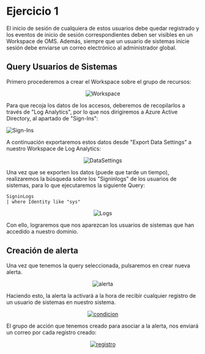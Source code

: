 # Ejercicio 1
El inicio de sesión de cualquiera de estos usuarios debe quedar registrado y los eventos de inicio de sesión correspondientes deben ser visibles en un Workspace de OMS. Además, siempre que un usuario de sistemas inicie sesión debe enviarse un correo electrónico al administrador global.

## Query Usuarios de Sistemas

Primero procederemos a crear el Workspace sobre el grupo de recursos:

<p align="center">
  <a><img src="https://i.imgur.com/C6mEn9jh.png?1" title="Workspace" /></a>
</p>

Para que recoja los datos de los accesos, deberemos de recopilarlos a través de "Log Analytics", por lo que nos dirigiremos a Azure Active Directory, al apartado de "Sign-Ins":

<a align="center"><img src="https://i.imgur.com/hR8Krla.png" title="Sign-Ins" /></a>

A continuación exportaremos estos datos desde "Export Data Settings" a nuestro Workspace de Log Analytics:

<p align="center">
  <a><img src="https://i.imgur.com/EB8LqcS.png" title="DataSettings" /></a>
</p>

Una vez que se exporten los datos (puede que tarde un tiempo), realizaremos la búsqueda sobre los "Signinlogs" de los usuarios de sistemas, para lo que ejecutaremos la siguiente Query:

```Kusto
SigninLogs
| where Identity like "sys"
```
<p align="center">
<a><img src="https://i.imgur.com/J5QAypzh.png" title="Logs" /></a>
</p>

Con ello, lograremos que nos aparezcan los usuarios de sistemas que han accedido a nuestro dominio.

## Creación de alerta

Una vez que tenemos la query seleccionada, pulsaremos en crear nueva alerta.

<p align="center">
  <a><img src="https://i.imgur.com/bz93Rzbh.png" title="alerta" /></a>
</p>

Haciendo esto, la alerta la activará a la hora de recibir cualquier registro de un usuario de sistemas en nuestro sistema.

<p align="center">
<a href="https://imgur.com/ugiWaMq"><img src="https://i.imgur.com/ugiWaMqh.png" title="condicion" /></a>
</p>

El grupo de acción que tenemos creado para asociar a la alerta, nos enviará un correo por cada registro creado:

<p align="center">
<a href="https://imgur.com/Cxx5tSj"><img src="https://i.imgur.com/Cxx5tSjh.png" title="registro" /></a>
</p>
